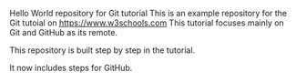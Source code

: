 Hello World repository for Git tutorial This is an example repository for the Git tutoial on https://www.w3schools.com This tutorial focuses mainly on Git and GitHub as its remote.

This repository is built step by step in the tutorial.

It now includes steps for GitHub.
